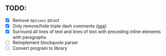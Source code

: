 ## TODO:
- [x] Remove `Options` struct
- [x] Only remove/hide triple dash comments ([see](https://stackoverflow.com/a/4829998/10415695))
- [x] Surround all lines of text and lines of text with preceding inline elements with paragraphs
- [ ] Reimplement blockquote parser
- [ ] Convert program to library
